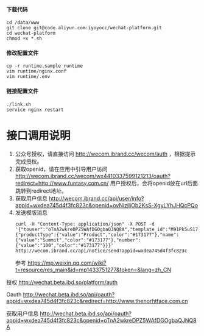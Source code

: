 #### 下载代码
```
cd /data/www
git clone git@code.aliyun.com:iyoyocc/wechat-platform.git
cd wechat-platform
chmod +x *.sh
```

#### 修改配置文件
```
cp -r runtime.sample runtime
vim runtime/nginx.conf
vim runtime/.env
```

#### 链接配置文件
```
./link.sh
service nginx restart
```

# 接口调用说明

1. 公众号授权，请直接访问 http://wecom.ibrand.cc/wecom/auth ，根据提示完成授权。
1. 获取openid，请在应用中引导用户访问 http://wecom.ibrand.cc/wecom/wx4410337599121213/oauth?redirect=http://www.funtasy.com.cn/
   用户授权后，会将openid放在url后面跳转到redirect地址。
1. 获取用户信息 http://wecom.ibrand.cc/api/user/info?appid=wxdea745d4f3fc823c&openid=ovNizjljOb2KsS-XgyLYhJHQcPQo
1. 发送模版消息
   ```shell
   curl -H "Content-Type: application/json" -X POST -d '{"touser":"oTnA2wkreDPZ5WAfDGOgbaQJNQ8A","template_id":"M91Pk5uS17ujzUlzxq5q8KPSIxoEw1RF1Sc08seLXu8","data":{"productType":{"value":"Product","color":"#173177"},"name":{"value":"Summit","color":"#173177"},"number":{"value":"100","color":"#173177"}}}' http://wecom.ibrand.cc/api/notice/send?appid=wxdea745d4f3fc823c
   ```
   参考 https://mp.weixin.qq.com/wiki?t=resource/res_main&id=mp1433751277&token=&lang=zh_CN

授权
http://wechat.beta.ibd.so/platform/auth

Oauth
http://wechat.beta.ibd.so/api/oauth?appid=wxdea745d4f3fc823c&redirect=http://www.thenorhtface.com.cn

获取用户信息
http://wechat.beta.ibd.so/api/oauth?appid=wxdea745d4f3fc823c&openid=oTnA2wkreDPZ5WAfDGOgbaQJNQ8A
